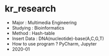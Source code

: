 # kr_research

- Major : Multimedia Engineering
- Studying : Bioinformatics
- Method : Hash-table
- Insert Data : DNA(nucleotide)-base(A,C,G,T)
- How to use program ? PyCharm, Jupyter
- 2020-01
